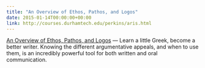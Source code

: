 ```yaml
---
title: "An Overview of Ethos, Pathos, and Logos"
date: 2015-01-14T00:00:00+00:00
link: http://courses.durhamtech.edu/perkins/aris.html
---
```

[An Overview of Ethos, Pathos, and Logos](http://courses.durhamtech.edu/perkins/aris.html) &mdash; 
 Learn a little Greek, become a better writer. Knowing the different argumentative appeals, and when to use them, is an incredibly powerful tool for both written and oral communication.
